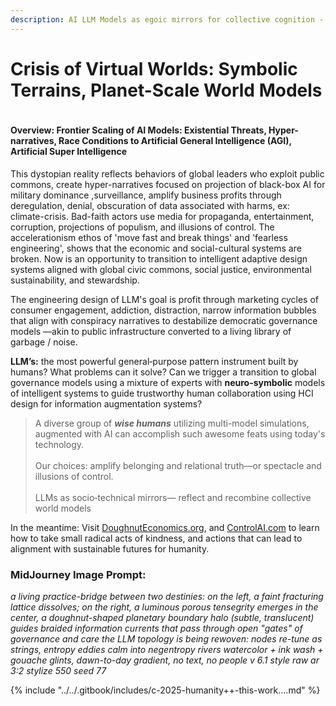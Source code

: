 ```yaml
---
description: AI LLM Models as egoic mirrors for collective cognition - Awe & Risk
---
```


# Crisis of Virtual Worlds: Symbolic Terrains, Planet-Scale World Models

<figure><img src="../../.gitbook/assets/Screenshot 2025-09-02 at 1.12.14 PM.png" alt=""><figcaption></figcaption></figure>

#### Overview:  Frontier Scaling of AI Models: Existential Threats,  Hyper-narratives, Race Conditions to Artificial General Intelligence (AGI), Artificial Super Intelligence &#x20;

This dystopian reality reflects behaviors of global leaders who exploit public commons, create hyper-narratives focused on projection of black-box AI for military dominance ,surveillance, amplify business profits through deregulation, denial, obscuration of data associated with harms, ex: climate-crisis. Bad-faith actors use media for propaganda, entertainment, corruption, projections of populism, and illusions of control.  The accelerationism ethos of 'move fast and break things' and 'fearless engineering', shows that the economic and social-cultural systems are broken. Now is an opportunity to transition to intelligent adaptive design systems aligned with global civic commons, social justice, environmental sustainability, and stewardship.

The engineering design of LLM's goal is profit through marketing cycles of consumer engagement, addiction, distraction, narrow information bubbles that align with conspiracy narratives to destabilize democratic governance models —akin to public infrastructure converted to a living library of garbage / noise.

**LLM’s:** the most powerful general‑purpose pattern instrument built by humans?  What problems can it solve?  Can we trigger a transition to global governance models using a mixture of experts with **neuro-symbolic** models of intelligent systems to guide trustworthy human collaboration using HCI design for information augmentation systems?&#x20;

> A diverse group of _**wise humans**_ utilizing multi-model simulations, augmented with AI can accomplish such awesome feats using today's technology.\
> &#x20;\
> Our choices: amplify belonging and relational truth—or spectacle and illusions of control.  \
> \
> LLMs as socio‑technical mirrors— reflect and recombine collective world models

In the meantime:  Visit [DoughnutEconomics.org](http://www.doughnuteconomics.org/), and [ControlAI.com](http://www.controlai.com/) to learn how to take small radical acts of kindness, and actions that can lead to alignment with sustainable futures for humanity.

### **MidJourney Image Prompt:**

_a living practice-bridge between two destinies: on the left, a faint fracturing lattice dissolves; on the right, a luminous porous tensegrity emerges in the center, a doughnut-shaped planetary boundary halo (subtle, translucent) guides braided information currents that pass through open "gates" of governance and care the LLM topology is being rewoven: nodes re-tune as strings, entropy eddies calm into negentropy rivers watercolor + ink wash + gouache glints, dawn-to-day gradient, no text, no people v 6.1 style raw ar 3:2 stylize 550 seed 77_

{% include "../../.gitbook/includes/c-2025-humanity++-this-work....md" %}
